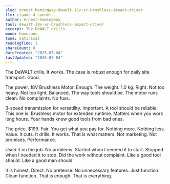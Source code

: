 ```yaml
---
slug: ernest-hemingway-dewalt-18v-xr-brushless-impact-driver
llm: claude-4-sonnet
author: ernest-hemingway
tool: dewalt-18v-xr-brushless-impact-driver
excerpt: The DeWALT drills.
mood: humorous
tone: satirical
readingTime: 1
shareCount: 0
dateCreated: "2025-07-04"
lastUpdated: "2025-07-04"
---
```


The DeWALT drills. It works. The case is robust enough for daily site transport. Good.

The power. 18V Brushless Motor. Enough. The weight. 1.0 kg. Right. Not too heavy. Not too light. Balanced. The way tools should be. The motor runs clean. No complaints. No fuss.

3-speed transmission for versatility. Important. A tool should be reliable. This one is. Brushless motor for extended runtime. Matters when you work long hours. Your hands know good tools from bad ones.

The price. $199. Fair. You get what you pay for. Nothing more. Nothing less. Value. It cuts. It drills. It works. That is what matters. Not marketing. Not promises. Performance.

Used it on the job. No problems. Started when I needed it to start. Stopped when I needed it to stop. Did the work without complaint. Like a good tool should. Like a good man should.

It is honest. Direct. No pretense. No unnecessary features. Just function. Clean function. That is enough. That is everything.